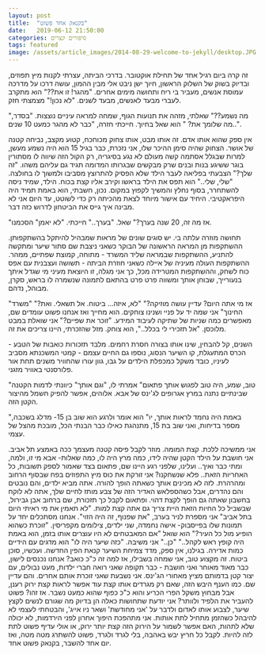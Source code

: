```yaml
---
layout: post
title:  "בקנאק אחד פשוט"
date:   2019-06-12 21:50:00
categories: סיפורים קצרים
tags: featured
image: /assets/article_images/2014-08-29-welcome-to-jekyll/desktop.JPG
---
```

זה קרה ביום רגיל אחד של תחילת אוקטובר. בדרכי הביתה, עצרתי לקנות מיץ תפוזים, ובדיוק בשוק של השלוק הראשון, חיוך ישן ניבט אלי מבין ההמון, עושה דרכו על מדרכה עמוסת אנשים, מעביר בי ריח ותחושה מימים אחרים.
"מהגר! זו את??" הוא מתקרב לעברי מבעד לאנשים, מבעד לשנים.
"לא נכון!" מצמצתי חזק.

"מה נשמע??" שאלתי, מזהה את תנועות הגוף, שמחה למראה עיניים נוצצות.
"בסדר, מה שלומך את? " הוא שאל בחיוך.
חייכתי חזרה, "כבר לא מהגר כמעט 10 שנים..".

אין ספק שהוא אותו אדם. זה אותו מבט, אותו צחוק מכוחכח, קטוע מקצב, נביחה קטנה של אושר. הצחוק שהיה סימן ההיכר שלו, אני נזכרת, כבר בגיל 15 הוא היה נשמע מעשן, למרות שבגלל אסתמה קשה מעולם לא נגע בסיגריה, רק הקול הזה שיווה לו מסתורין בוגר ששיגע בנות ובנים שרק מבקשים שבגרותו המדומה תגיד גם עליהם משהו.
"זה שלך?" הצבעתי בפליאה לעבר הילד שלא הפסיק להתרוצץ מסביבו ולמשוך לו בחולצה.
"שלי, שלי.." הוא תפס את הילד בראשו וקירב אליו קצת בכוח. הילד, שמיד ניסה להשתחרר, בסוף נחלץ והמשיך לקפוץ במקום. נכון, חשבתי, הוא באמת תמיד היה היפראקטיבי. היחיד עם אישור מיוחד לצאת מהכיתה רק כדי לשוטט, עד היום אני לא מבינה איך גייס את הביטחון לדרוש כזה דבר.

"אז מה זה, 20 שנה בערך?" שאל.
"בערך.." חייכתי.
"לא יאמן" הסכמנו.

תחושה מוזרה עלתה בי. יש סוגים שונים של מראות שמבהיל להיתקל בהשתקפותן. ההשתקפות מן המראה הראשונה של הבוקר כשאני ניצבת שם סתור שיער ומתקשה להתניע, ההשתקפות שבמראה שליד המשרד - מתוחה, קמוצת שפתיים, ממהר. ההשתקפות העולה מעיניה של איילה כשאני חוזרת הביתה - תשושה ועצבנית עם אפס כוח לשחק, וההשתקפות המטרידה מכל, כך אני מגלה, זו היוצאת מעיני מי שגדל איתך בנעורייך, שבוחן אותך ומשווה פרט פרט בהתאם לתמונה שנשמרה לו בראש, סקרן, מבוהל, נדהם.

"אז מי אתה היום? עדיין עושה מוזיקה?"
"לא, איזה… ביטוח. אל תשאלי. ואת?"
"משרד החינוך" אני שמה יד על פניי ושנינו צוחקים.
הוא מחייך ואז אנחנו פשוט עומדים שם, מאפשרים כמה שניות של שתיקה לעיבוד המידע.
"זוכר את שפיים?" אני שואלת במבט מלוכסן.
"אל תזכירי לי בכלל..", הוא צוחק. מזל שהזכרתי, היינו צריכים את זה.

השנים, קל להבחין, שינו אותו בצורה חסרת רחמים. מלבד תזכורות כואבות של הטבע - הכרס המתעגלת, קו השיער הנסוג, נוספו גם החיים עצמם - קמטי המשכנתא מסביב לעיניו, כובד משקל כמכפלת הילדים על גבו, גוון עורו שהחוויר משנים תחת אור פלורסנטי באוויר מזגני.

"טוב, שמע, היה טוב לפגוש אותך פתאום" אמרתי לו, "וגם אותך" כיוונתי לדמות הקטנה שבינתיים נתנה במרץ אגרופים לג'ינס של אבא. אלוהים, אפשר להפיק חשמל מהיצור הקטן הזה.

"באמת היה נחמד לראות אותך, יו" הוא אומר ולרגע הוא שוב בן 15- מדלג בשכבה, מספר בדיחות, ואני שוב בת 15, מתנהגת כאילו כבר הבנתי הכל, מובכת מהצל של עצמי.

אני ממשיכה ללכת. קצת המומה. מוזר לקבל פיסה קטנה מעצמך ככה באמצע תל אביב. אני חושבת על הילד הקטן שהיה לידו, כמה מרץ היה לו, כמה שאלות- אבא מי זו, ולמה, ומתי כבר ואיך.. ועלינו, שלפני רגע היינו שם, פתאום בצד שאמור לספק תשובות, כל האחריות הזאת.. פלא שנשחקנו?
אני זורקת את כוס מיץ התפוזים בפח שבסוף הרחוב ומהרהרת. לזה לא מכינים אותך כשאתה הופך להורה. אתה מביא ילדים, והם נובטים והם נהדרים, אבל כשהספלאש האדיר הזה של צבע מותז לחיים שלך, אתה לא לוקח בחשבון שאתה גם הופך לקצת דהוי.
ופתאום לקבל כך תזכורת, שם ברחוב אבן גבירול, שבשביל כל החיות הזאת היית צריך גם אתה קצת למות.
"לא תאמין את מי ראיתי היום בתל אביב" אני מספרת לניר בערב, "את שפנוף, זה היה הזוי".
אנחנו מסתכלים יחד על תמונות שלו בפייסבוק- אישה נחמדה, שני ילדים, צילומים מקפריסין.
"זוכרת כשהוא הופיע מול כל העיר?" הוא שואל "אם המאבטחים לא היו עוצרים אותו בזמן, הוא באמת היה קופץ ראש לקהל.."
"כן.." אני משיבה.
"כזה שיער היה לו" הוא מדגים עם הידיים כמות אדירה. בגילנו, אין ספק, מדד צמיחת השיער קנאת הפין החדשה.
ועכשיו, סוכן ביטוח. זה מקצוע טוב, אני שמחה בשבילו, אז למה זה כ"כ כואב?
אנחנו נכנסים לישון, כבר מאוד מאוחר ואני חושבת - כבר תקופה שאני רואה חברי ילדות, מעט נבולים, עם יצור קטן בדמותם מציץ מאחורי הג'ינס. אני נשבעת שאני זוכרת אותם אחרים. והם עדיין שם. כמו הענף היבש הזה, שאם רק מגרדים אותו קצת עוד אפשר לראות קצת ירוק רענן, אבל מבחוץ משקל הפרי הכריע והוא כ"כ כפוף שהוא כמעט נשבר.
אז זהו? פשוט להעביר את הלפיד ולוותר?
אני יודעת שתחושות כאלה הן בדיוק מה שגורם לנשים לקצץ שיער, לצבוע אותו לאדום ולדבר על
'אני מחודשת' ושאר ניו אייג', והבטחתי לעצמי לא להיבהל כשהזמן מתחיל לתת אותות.
אני מתהפכת היפוך אחרון לפני הירדמות, לא יכולה שלא לתהות,
האם אפשר לשמור על הירוק הזה קצת יותר ירוק, או אולי עדיף פשוט לתת לזה להיות.
לקבל כל חריץ יבש באהבה, בלי לגרד ולגרד,
פשוט להשתרג מטה מטה, ואז יום אחד להשבר,
בקנאק פשוט אחד.


